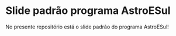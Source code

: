 # Slide padrão programa AstroESul
No presente repositório está o slide padrão do programa AstroESul!
